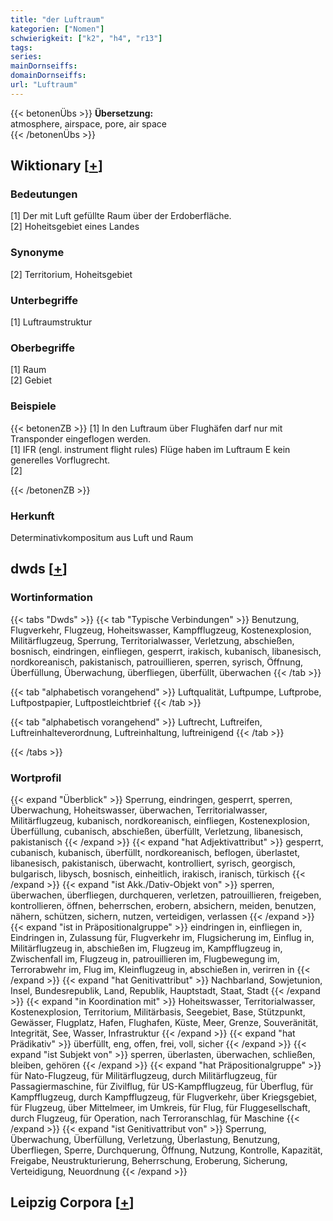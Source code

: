 ```yaml
---
title: "der Luftraum"
kategorien: ["Nomen"]
schwierigkeit: ["k2", "h4", "r13"]
tags:
series:
mainDornseiffs:
domainDornseiffs:
url: "Luftraum"
---
```


{{< betonenÜbs >}}
**Übersetzung:**  
atmosphere, airspace, pore, air space  
{{< /betonenÜbs >}}

## Wiktionary [[+](https://de.wiktionary.org/wiki/Luftraum)]

### Bedeutungen
[1] Der mit Luft gefüllte Raum über der Erdoberfläche.  
[2] Hoheitsgebiet eines Landes  

### Synonyme
[2] Territorium, Hoheitsgebiet  

### Unterbegriffe
[1] Luftraumstruktur  

### Oberbegriffe
[1] Raum  
[2] Gebiet  

### Beispiele
{{< betonenZB >}}
[1] In den Luftraum über Flughäfen darf nur mit Transponder eingeflogen werden.  
[1] IFR (engl. instrument flight rules) Flüge haben im Luftraum E kein generelles Vorflugrecht.  
[2]  

{{< /betonenZB >}}
### Herkunft
Determinativkompositum aus Luft und Raum  



## dwds [[+](https://www.dwds.de/wb/Luftraum)]

### Wortinformation
{{< tabs "Dwds" >}}
{{< tab "Typische Verbindungen" >}}
Benutzung, Flugverkehr, Flugzeug, Hoheitswasser, Kampfflugzeug, Kostenexplosion, Militärflugzeug, Sperrung, Territorialwasser, Verletzung, abschießen, bosnisch, eindringen, einfliegen, gesperrt, irakisch, kubanisch, libanesisch, nordkoreanisch, pakistanisch, patrouillieren, sperren, syrisch, Öffnung, Überfüllung, Überwachung, überfliegen, überfüllt, überwachen
{{< /tab >}}

{{< tab "alphabetisch vorangehend" >}}
Luftqualität, Luftpumpe, Luftprobe, Luftpostpapier, Luftpostleichtbrief
{{< /tab >}}

{{< tab "alphabetisch vorangehend" >}}
Luftrecht, Luftreifen, Luftreinhalteverordnung, Luftreinhaltung, luftreinigend
{{< /tab >}}

{{< /tabs >}}

### Wortprofil
{{< expand "Überblick" >}} Sperrung, eindringen, gesperrt, sperren, Überwachung, Hoheitswasser, überwachen, Territorialwasser, Militärflugzeug, kubanisch, nordkoreanisch, einfliegen, Kostenexplosion, Überfüllung, cubanisch, abschießen, überfüllt, Verletzung, libanesisch, pakistanisch {{< /expand >}}
{{< expand "hat Adjektivattribut" >}} gesperrt, cubanisch, kubanisch, überfüllt, nordkoreanisch, beflogen, überlastet, libanesisch, pakistanisch, überwacht, kontrolliert, syrisch, georgisch, bulgarisch, libysch, bosnisch, einheitlich, irakisch, iranisch, türkisch {{< /expand >}}
{{< expand "ist Akk./Dativ-Objekt von" >}} sperren, überwachen, überfliegen, durchqueren, verletzen, patrouillieren, freigeben, kontrollieren, öffnen, beherrschen, erobern, absichern, meiden, benutzen, nähern, schützen, sichern, nutzen, verteidigen, verlassen {{< /expand >}}
{{< expand "ist in Präpositionalgruppe" >}} eindringen in, einfliegen in, Eindringen in, Zulassung für, Flugverkehr im, Flugsicherung im, Einflug in, Militärflugzeug in, abschießen im, Flugzeug im, Kampfflugzeug in, Zwischenfall im, Flugzeug in, patrouillieren im, Flugbewegung im, Terrorabwehr im, Flug im, Kleinflugzeug in, abschießen in, verirren in {{< /expand >}}
{{< expand "hat Genitivattribut" >}} Nachbarland, Sowjetunion, Insel, Bundesrepublik, Land, Republik, Hauptstadt, Staat, Stadt {{< /expand >}}
{{< expand "in Koordination mit" >}} Hoheitswasser, Territorialwasser, Kostenexplosion, Territorium, Militärbasis, Seegebiet, Base, Stützpunkt, Gewässer, Flugplatz, Hafen, Flughafen, Küste, Meer, Grenze, Souveränität, Integrität, See, Wasser, Infrastruktur {{< /expand >}}
{{< expand "hat Prädikativ" >}} überfüllt, eng, offen, frei, voll, sicher {{< /expand >}}
{{< expand "ist Subjekt von" >}} sperren, überlasten, überwachen, schließen, bleiben, gehören {{< /expand >}}
{{< expand "hat Präpositionalgruppe" >}} für Nato-Flugzeug, für Militärflugzeug, durch Militärflugzeug, für Passagiermaschine, für Zivilflug, für US-Kampfflugzeug, für Überflug, für Kampfflugzeug, durch Kampfflugzeug, für Flugverkehr, über Kriegsgebiet, für Flugzeug, über Mittelmeer, im Umkreis, für Flug, für Fluggesellschaft, durch Flugzeug, für Operation, nach Terroranschlag, für Maschine {{< /expand >}}
{{< expand "ist Genitivattribut von" >}} Sperrung, Überwachung, Überfüllung, Verletzung, Überlastung, Benutzung, Überfliegen, Sperre, Durchquerung, Öffnung, Nutzung, Kontrolle, Kapazität, Freigabe, Neustrukturierung, Beherrschung, Eroberung, Sicherung, Verteidigung, Neuordnung {{< /expand >}}

## Leipzig Corpora [[+](https://corpora.uni-leipzig.de/en/res?word=Luftraum&corpusId=deu_newscrawl-public_2018)]

